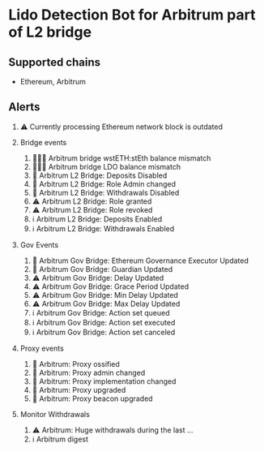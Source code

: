# Lido Detection Bot for Arbitrum part of L2 bridge

## Supported chains

- Ethereum, Arbitrum

## Alerts

1. ⚠️ Currently processing Ethereum network block is outdated

2. Bridge events
   1. 🚨🚨🚨 Arbitrum bridge wstETH:stEth balance mismatch
   2. 🚨🚨🚨 Arbitrum bridge LDO balance mismatch
   3. 🚨 Arbitrum L2 Bridge: Deposits Disabled
   4. 🚨 Arbitrum L2 Bridge: Role Admin changed
   5. 🚨 Arbitrum L2 Bridge: Withdrawals Disabled
   6. ⚠️ Arbitrum L2 Bridge: Role granted
   7. ⚠️ Arbitrum L2 Bridge: Role revoked
   8. ℹ️ Arbitrum L2 Bridge: Deposits Enabled
   9. ℹ️ Arbitrum L2 Bridge: Withdrawals Enabled
3. Gov Events
   1. 🚨 Arbitrum Gov Bridge: Ethereum Governance Executor Updated
   2. 🚨 Arbitrum Gov Bridge: Guardian Updated
   3. ⚠️ Arbitrum Gov Bridge: Delay Updated
   4. ⚠️ Arbitrum Gov Bridge: Grace Period Updated
   5. ⚠️ Arbitrum Gov Bridge: Min Delay Updated
   6. ⚠️ Arbitrum Gov Bridge: Max Delay Updated
   7. ℹ️ Arbitrum Gov Bridge: Action set queued
   8. ℹ️ Arbitrum Gov Bridge: Action set executed
   9. ℹ️ Arbitrum Gov Bridge: Action set canceled
4. Proxy events
   1. 🚨 Arbitrum: Proxy ossified
   2. 🚨 Arbitrum: Proxy admin changed
   3. 🚨 Arbitrum: Proxy implementation changed
   4. 🚨 Arbitrum: Proxy upgraded
   5. 🚨 Arbitrum: Proxy beacon upgraded
5. Monitor Withdrawals
   1. ⚠️ Arbitrum: Huge withdrawals during the last ...
   2. ℹ️ Arbitrum digest
